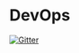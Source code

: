 # DevOps

[![Gitter](https://badges.gitter.im/tiagomatana/devops.svg)](https://gitter.im/tiagomatana/devops?utm_source=badge&utm_medium=badge&utm_campaign=pr-badge&utm_content=badge)